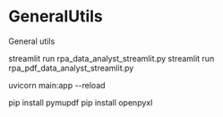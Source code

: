 # GeneralUtils
General utils

streamlit run rpa_data_analyst_streamlit.py
streamlit run rpa_pdf_data_analyst_streamlit.py

uvicorn main:app --reload


pip install pymupdf 
pip install openpyxl

